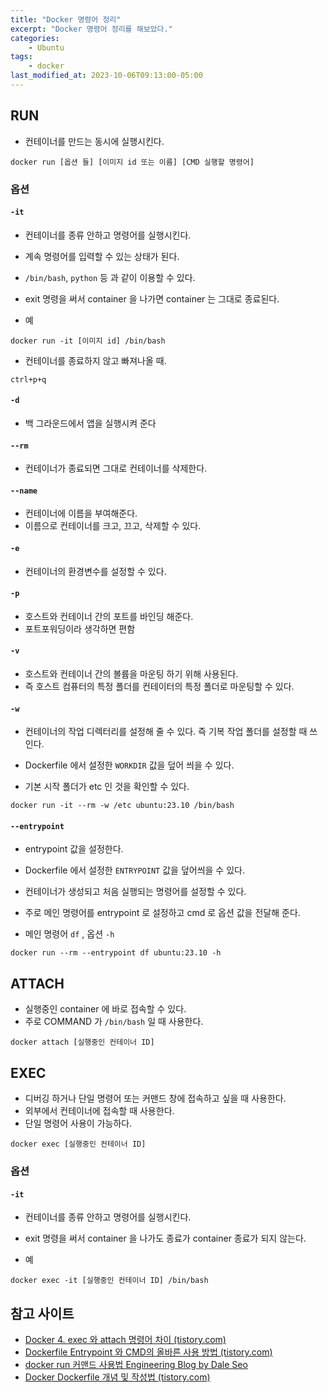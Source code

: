 ```yaml
---
title: "Docker 명령어 정리"
excerpt: "Docker 명령어 정리를 해보았다."
categories:
    - Ubuntu
tags:
    - docker
last_modified_at: 2023-10-06T09:13:00-05:00
---
```

## RUN
- 컨테이너를 만드는 동시에 실행시킨다.

```
docker run [옵션 들] [이미지 id 또는 이름] [CMD 실행할 명령어]
```
### 옵션

#### `-it`
- 컨테이너를 종류 안하고 명령어를 실행시킨다.
- 계속 명령어를 입력할 수 있는 상태가 된다. 
- `/bin/bash`, `python` 등 과 같이 이용할 수 있다.
- exit 명령을 써서 container 을 나가면 container 는 그대로 종료된다.

- 예

```
docker run -it [이미지 id] /bin/bash
```

- 컨테이너를 종료하지 않고 빠져나올 때.

```
ctrl+p+q
```


#### `-d`
- 백 그라운드에서 앱을 실행시켜 준다

#### `--rm`
- 컨테이너가 종료되면 그대로 컨테이너를 삭제한다.

#### `--name`
- 컨테이너에 이름을 부여해준다.
- 이름으로 컨테이너를 크고, 끄고, 삭제할 수 있다.

#### `-e` 
- 컨테이너의 환경변수를 설정할 수 있다.

#### `-p`
- 호스트와 컨테이너 간의 포트를 바인딩 해준다. 
- 포트포워딩이라 생각하면 편함

#### `-v`
- 호스트와 컨테이너 간의 볼륨을 마운팅 하기 위해 사용된다.
- 즉 호스트 컴퓨터의 특정 폴더를 컨테이터의 특정 폴더로 마운팅할 수 있다.

#### `-w`
- 컨테이너의 작업 디렉터리를 설정해 줄 수 있다. 즉 기복 작업 폴더를 설정할 때 쓰인다.
- Dockerfile 에서 설정한 `WORKDIR` 값을 덮어 씌을 수 있다.

- 기본 시작 폴더가 etc 인 것을 확인할 수 있다.

```
docker run -it --rm -w /etc ubuntu:23.10 /bin/bash
```


#### `--entrypoint`
- entrypoint 값을 설정한다.
- Dockerfile 에서 설정한 `ENTRYPOINT` 값을 덮어씌을 수 있다.
- 컨테이너가 생성되고 처음 실행되는 명령어를 설정할 수 있다.
- 주로 메인 명령어를 entrypoint 로 설정하고 cmd 로 옵션 값을 전달해 준다.

- 메인 명령어 `df` , 옵션 `-h`

```
docker run --rm --entrypoint df ubuntu:23.10 -h
```

## ATTACH
- 실행중인 container 에 바로 접속할 수 있다.
- 주로 COMMAND 가 `/bin/bash` 일 때 사용한다.

```
docker attach [실행중인 컨테이너 ID]
```

## EXEC
- 디버깅 하거나 단일 명령어 또는 커맨드 창에 접속하고 싶을 때 사용한다.
- 외부에서 컨테이너에 접속할 때 사용한다.
- 단일 명령어 사용이 가능하다.

```
docker exec [실행중인 컨테이너 ID]
```

### 옵션

#### `-it`
- 컨테이너를 종류 안하고 명령어를 실행시킨다.
- exit 명령을 써서 container 을 나가도 종료가 container 종료가 되지 않는다.

- 예

```
docker exec -it [실행중인 컨테이너 ID] /bin/bash
```



## 참고 사이트
- [Docker 4. exec 와 attach 명령어 차이 (tistory.com)](https://changminzzang.tistory.com/17)
- [Dockerfile Entrypoint 와 CMD의 올바른 사용 방법 (tistory.com)](https://bluese05.tistory.com/77)
- [docker run 커맨드 사용법 Engineering Blog by Dale Seo](https://www.daleseo.com/docker-run/)
- [Docker Dockerfile 개념 및 작성법 (tistory.com)](https://wooono.tistory.com/123)
